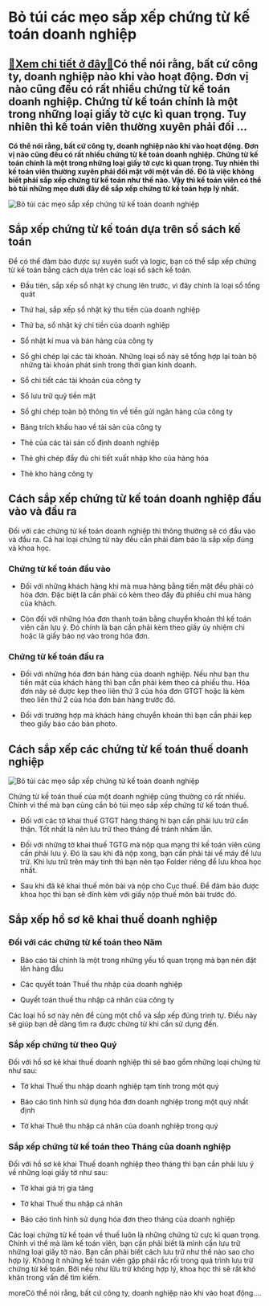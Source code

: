 Bỏ túi các mẹo sắp xếp chứng từ kế toán doanh nghiệp
====================================================

[:gift:Xem chi tiết ở đây:gift:](https://hddtvn.com/bo-tui-cac-meo-sap-xep-chung-tu-ke-toan-doanh-nghiep/)Có thể nói rằng, bất cứ công ty, doanh nghiệp nào khi vào hoạt động. Đơn vị nào cũng đều có rất nhiều chứng từ kế toán doanh nghiệp. Chứng từ kế toán chính là một trong những loại giấy tờ cực kì quan trọng. Tuy nhiên thì kế toán viên thường xuyên phải đối …
-----------------------------------------------------------------------------------------------------------------------------------------------------------------------------------------------------------------------------------------------------------------

**Có thể nói rằng, bất cứ công ty, doanh nghiệp nào khi vào hoạt động. Đơn vị nào cũng đều có rất nhiều chứng từ kế toán doanh nghiệp. Chứng từ kế toán chính là một trong những loại giấy tờ cực kì quan trọng. Tuy nhiên thì kế toán viên thường xuyên phải đối mặt với một vấn đề. Đó là việc không biết phải sắp xếp chứng từ kế toán như thế nào. Vậy thì kế toán viên có thể bỏ túi những mẹo dưới đây để sắp xếp chứng từ kế toán hợp lý nhất.**


![Bỏ túi các mẹo sắp xếp chứng từ kế toán doanh nghiệp](https://hddtvn.com/wp-content/uploads/2021/01/phC3A2n-loE1BAA1i.png)


Sắp xếp chứng từ kế toán dựa trên sổ sách kế toán
-------------------------------------------------


Để có thể đảm bảo được sự xuyên suốt và logic, bạn có thể sắp xếp chứng từ kế toán bằng cách dựa trên các loại sổ sách kế toán.




* Đầu tiên, sắp xếp sổ nhật ký chung lên trước, vì đây chính là loại sổ tổng quát

* Thứ hai, sắp xếp sổ nhật ký thu tiền của doanh nghiệp

* Thứ ba, sổ nhật ký chi tiền của doanh nghiệp

* Sổ nhật kí mua và bán hàng của công ty

* Sổ ghi chép lại các tài khoản. Những loại sổ này sẽ tổng hợp lại toàn bộ những tài khoản phát sinh trong thời gian kinh doanh.

* Sổ chi tiết các tài khoản của công ty

* Sổ lưu trữ quỹ tiền mặt

* Sổ ghi chép toàn bộ thông tin về tiền gửi ngân hàng của công ty

* Bảng trích khấu hao về tài sản của công ty

* Thẻ của các tài sản cố định doanh nghiệp

* Thẻ ghi chép đầy đủ chi tiết xuất nhập kho của hàng hóa

* Thẻ kho hàng công ty



Cách sắp xếp chứng từ kế toán doanh nghiệp đầu vào và đầu ra
------------------------------------------------------------


Đối với các chứng từ kế toán doanh nghiệp thì thông thường sẽ có đầu vào và đầu ra. Cả hai loại chứng từ này đều cần phải đảm bảo là sắp xếp đúng và khoa học.


### Chứng từ kế toán đầu vào




* Đối với những khách hàng khi mà mua hàng bằng tiền mặt đều phải có hóa đơn. Đặc biệt là cần phải có kèm theo đầy đủ phiếu chi mua hàng của khách.

* Còn đối với những hóa đơn thanh toán bằng chuyển khoản thì kế toán viên cần lưu ý. Đó chính là bạn cần phải kèm theo giấy ủy nhiệm chi hoặc là giấy báo nợ vào trong hóa đơn.



### Chứng từ kế toán đầu ra




* Đối với những hóa đơn bán hàng của doanh nghiệp. Nếu như bạn thu tiền mặt của khách hàng thì bạn cần phải kèm theo cả phiếu thu. Hóa đơn này sẽ được kẹp theo liên thứ 3 của hóa đơn GTGT hoặc là kèm theo liên thứ 2 của hóa đơn bán hàng trước đó.

* Đối với trường hợp mà khách hàng chuyển khoản thì bạn cần phải kẹp theo giấy báo cáo bản photo.



Cách sắp xếp các chứng từ kế toán thuế doanh nghiệp
---------------------------------------------------


![Bỏ túi các mẹo sắp xếp chứng từ kế toán doanh nghiệp](https://hddtvn.com/wp-content/uploads/2021/01/cach-sap-xep-chung-tu-va-in-so-sach-ke-toan-can-biet.jpg)


Chứng từ kế toán thuế của một doanh nghiệp cũng thường có rất nhiều. Chính vì thế mà bạn cũng cần bỏ túi mẹo sắp xếp chứng từ kế toán thuế.




* Đối với các tờ khai thuế GTGT hàng tháng hì bạn cần phải lưu trữ cẩn thận. Tốt nhất là nên lưu trữ theo tháng để tránh nhầm lẫn.

* Đối với những tờ khai thuế TGTG mà nộp qua mạng thì kế toán viên cũng cần phải lưu ý. Đó là sau khi đã nộp xong, bạn cần phải tải về máy để lưu trữ. Khi lưu trữ trên máy tính thì bạn nên tạo Folder riêng để lưu khoa học nhất.

* Sau khi đã kê khai thuế môn bài và nộp cho Cục thuế. Để đảm bảo được khoa học thì bạn sẽ đính kèm với giấy nộp thuế môn bài trước đó.



Sắp xếp hồ sơ kê khai thuế doanh nghiệp
---------------------------------------


### Đối với các chứng từ kế toán theo Năm




* Báo cáo tài chính là một trong những yếu tố quan trọng mà bạn nên đặt lên hàng đầu

* Các quyết toán Thuế thu nhập của doanh nghiệp

* Quyết toán thuế thu nhập cá nhân của công ty



Các loại hồ sơ này nên để cùng một chỗ và sắp xếp đúng trình tự. Điều này sẽ giúp bạn dễ dàng tìm ra được chứng từ khi cần sử dụng đến.


### Sắp xếp chứng từ theo Quý


Đối với hồ sơ kê khai thuế doanh nghiệp thì sẽ bao gồm những loại chứng từ như sau:




* Tờ khai Thuế thu nhập doanh nghiệp tạm tính trong một quý

* Báo cáo tình hình sử dụng hóa đơn doanh nghiệp trong một quý nhất định

* Tờ khai Thuê thu nhập cá nhân của doanh nghiệp trong quý



### Sắp xếp chứng từ kế toán theo Tháng của doanh nghiệp


Đối với hồ sơ kê khai Thuế doanh nghiệp theo tháng thì bạn cần phải lưu ý về những loại giấy tờ như sau:




* Tờ khai giá trị gia tăng

* Tờ khai Thuế thu nhập cá nhân

* Báo cáo tình hình sử dụng hóa đơn theo tháng của doanh nghiệp



Các loại chứng từ kế toán về thuế luôn là những chứng từ cực kì quan trọng. Chính vì thế mà làm kế toán viên, bạn cần phải biết là mình cần lưu trữ những loại giấy tờ nào. Bạn cần phải biết cách lưu trữ như thế nào sao cho hợp lý. Không ít những kế toán viên gặp phải rắc rối trong quá trình lưu trữ chứng từ kế toán. Bởi nếu như lữu trữ không hợp lý, khoa học thì sẽ rất khó khăn trong vấn đề tìm kiếm.


moreCó thể nói rằng, bất cứ công ty, doanh nghiệp nào khi vào hoạt động….

